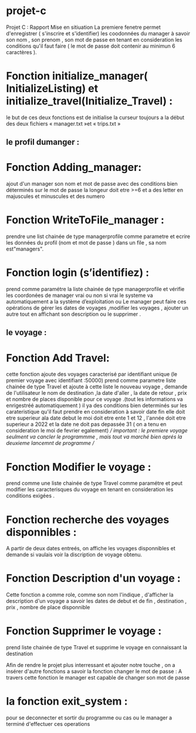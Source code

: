 # projet-c
Projet C : Rapport
Mise en sitiuation
 La premiere fenetre permet d'enregistrer ( s'inscrire et s'identifier) les coodonnées du manager à savoir son nom , son prenom , son mot de passe en tenant en consideration les conditions qu'il faut faire ( le mot de passe doit contenir au minimun 6 caractères ).
 # Fonction initialize_manager( InitializeListing) et initialize_travel(Initialize_Travel) :
le but de ces deux fonctions est de initialise la curseur toujours a la début des deux fichiers « manager.txt »et « trips.txt »
## le profil dumanger :
# Fonction Adding_manager: 
ajout d'un manager son nom et mot de passe 
 avec des conditions bien déterminés sur le mot de passe la longeur doit etre >=6 et a des letter en majuscules et minuscules et des numero
# Fonction WriteToFile_manager :
prendre une list chainée de type managerprofile comme parametre et ecrire les données du profil (nom et mot de passe ) dans un  file , sa nom est"managers".
# Fonction login (s’identifiez) :
prend comme paramétre la liste chainée de type managerprofile et vérifie les coordonées de manager vrai ou non 
si vrai le systeme va automatiquement a la système d’exploitation ou Le manager peut faire ces opérations de gérer les dates de voyages ,modifier les voyages , ajouter un autre tout en affichant son description ou le supprimer .
## le voyage :
# Fonction Add Travel:
cette fonction ajoute des voyages caracterisé par identifiant unique (le premier voyage avec identifiant :50000) prend comme parametre liste chainée de type Travel et ajoute à cette liste le nouveau voyage , demande  de l'utilisateur le nom de destination ,la date d'aller , la date de retour , prix et nombre de places disponible pour ce voyage .(tout les informations va enrigestréé automatiquement ) 
 il ya des conditions bien determinés sur les carateristique qu'il faut prendre en consideration à savoir date fin elle doit etre superieur ala date debut 
le moi doit etre ente 1 et 12 , l'année doit etre superieur a 2022 et la date ne doit pas depassée 31 ( on a tenu en consideration le moi de fevrier egalement)
     */ important : le premiere voyage seulment va cancler le programmme , mais tout va marché bien aprés la deuxieme lancemnt de programme /*
# Fonction Modifier le voyage :
prend comme une liste chainée de type Travel comme paramétre et peut modifier les caracterisques du voyage en tenant en consideration les conditions exigées .
# Fonction recherche des voyages disponnibles :
A partir de deux dates entreés, on affiche les voyages disponnibles et demande si vaulais voir la discription de voyage obtenu.
# Fonction Description d'un voyage :
Cette fonction a comme role, comme son nom l'indique , d'afficher la description d'un voyage a savoir les dates de debut et de fin , destination , prix , nombre de place disponnible
# Fonction Supprimer le voyage :
prend liste chainée de type Travel et supprime le voyage en connaissant la destination

Afin de rendre le projet plus interressant et ajouter notre touche , on a insérer d'autre fonctions a savoir la fonction changer le mot de passe : A travers cette fonction le manager est capable de changer son mot de passe 
# la fonction exit_system :
pour se deconnecter et sortir du programme ou cas ou le manager a terminé d'effectuer ces operations  


 
